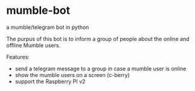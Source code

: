 # mumble-bot
a mumble/telegram bot in python

The purpus of this bot is to inform a group of people about the online and offline Mumble users.

Features:
* send a telegram message to a group in case a mumble user is online
* show the mumble users on a screen (c-berry)
* support the Raspberry PI v2
